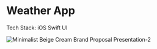 # Weather App </br>
Tech Stack: iOS Swift UI


![Minimalist Beige Cream Brand Proposal Presentation-2](https://github.com/user-attachments/assets/aefb76a8-3cad-48ab-a4ff-3db34d16411e)
